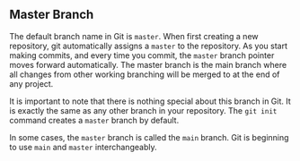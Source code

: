 ## Master Branch

The default branch name in Git is `master`. When first creating a new repository, git automatically assigns a `master` to the repository. As you start making commits, and every time you commit, the `master` branch pointer moves forward automatically. The master branch is the main branch where all changes from other working branching will be merged to at the end of any project.

It is important to note that there is nothing special about this branch in Git. It is exactly the same as any other branch in your repository. The `git init` command creates a `master` branch by default.

In some cases, the `master` branch is called the `main` branch. Git is beginning to use `main` and `master` interchangeably.



